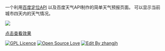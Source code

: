一个利用[百度定位API](http://developer.baidu.com/map/) 以及百度天气API制作的简单天气预报页面。
可以显示当前城市四天内的天气情况。

![](http://ww3.sinaimg.cn/mw690/62d95157gw1ezasi5ix1gj211y0hvaha.jpg)

[点击查看效果](http://www.5941740.cn/local-weather/index.html)


[![GPL Licence](https://badges.frapsoft.com/os/gpl/gpl.svg?v=103)](https://opensource.org/licenses/GPL-3.0/)  [![Open Source Love](https://badges.frapsoft.com/os/v1/open-source.svg?v=103)](https://github.com/ellerbrock/open-source-badge/)  [![Edit By zhangjh](https://img.shields.io/badge/EditBy-Zhangjh-brightgreen.svg?maxAge=2592000)](https://github.com/zhangjh/hello-blog)
